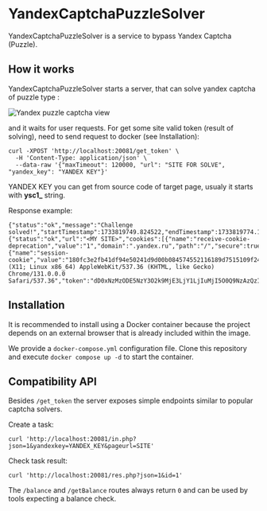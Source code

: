 # YandexCaptchaPuzzleSolver

YandexCaptchaPuzzleSolver is a service to bypass Yandex Captcha (Puzzle).

## How it works

YandexCaptchaPuzzleSolver starts a server, that can solve yandex captcha of puzzle type :

![Yandex puzzle captcha view](https://github.com/user-attachments/assets/ed71b6b1-5260-43dc-ba3b-40bea1826aa5)


and it waits for user requests.
For get some site valid token (result of solving), need to send request to docker (see Installation):

    curl -XPOST 'http://localhost:20081/get_token' \
      -H 'Content-Type: application/json' \
      --data-raw '{"maxTimeout": 120000, "url": "SITE FOR SOLVE", "yandex_key": "YANDEX KEY"}'

YANDEX KEY you can get from source code of target page, usualy it starts with **ysc1_** string.

Response example:

    {"status":"ok","message":"Challenge solved!","startTimestamp":1733819749.824522,"endTimestamp":1733819774.119855,"solution":{"status":"ok","url":"<MY SITE>","cookies":[{"name":"receive-cookie-deprecation","value":"1","domain":".yandex.ru","path":"/","secure":true},{"name":"session-cookie","value":"180fc3e2fb41df94e50241d9d00b084574552116189d7515109f2424d43b405a76cd9ae4255944b2d868fe358dc27d53","domain":".some.domain","path":"/","secure":false}],"user_agent":"Mozilla/5.0 (X11; Linux x86_64) AppleWebKit/537.36 (KHTML, like Gecko) Chrome/131.0.0.0 Safari/537.36","token":"dD0xNzMzODE5NzY3O2k9MjE3LjY1LjIuMjI5O0Q9NzAzQzI4OTlFRDBFQTBFRTM1ODE3MUFBMzRFMkFDRURDQkQzQTlFMDgwMzM4QjMzRDJEODlDMTczMTEyQTk5ODZDODkyMEQxNzA4QTBFN0I4MTkxQzVCRkQ3RjRDMzExQ0E3Qjg1NkRDOEM4MDZENTFEM0JERENFODUzNzlEMTYzODY2MkM5RDg2RjIwQUEwNzc7dT0xNzMzODE5NzY3NTk4OTEyNjU3O2g9ZjI3ZWY0OWUxZmUyN2EzNWQ4OTNmM2IzYzM5YTQwNWU="}}

## Installation

It is recommended to install using a Docker container because the project depends on an external browser that is
already included within the image.

We provide a `docker-compose.yml` configuration file.
Clone this repository and execute `docker compose up -d` to start the container.

## Compatibility API

Besides `/get_token` the server exposes simple endpoints similar to popular captcha solvers.

Create a task:

```
curl 'http://localhost:20081/in.php?json=1&yandexkey=YANDEX_KEY&pageurl=SITE'
```

Check task result:

```
curl 'http://localhost:20081/res.php?json=1&id=1'
```

The `/balance` and `/getBalance` routes always return `0` and can be used by tools
expecting a balance check.
